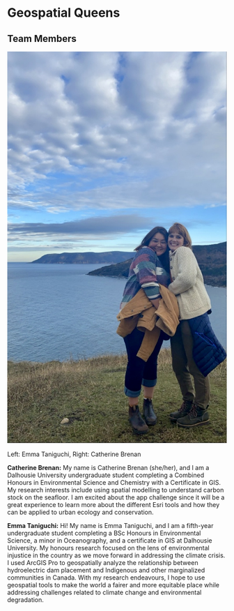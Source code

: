 # Geospatial Queens
## Team Members
![Teamphoto](../images/team.jpg)

Left: Emma Taniguchi, Right: Catherine Brenan

**Catherine Brenan:** My name is Catherine Brenan (she/her), and I am a Dalhousie University undergraduate student completing a Combined Honours in Environmental Science and Chemistry with a Certificate in GIS. My research interests include using spatial modelling to understand carbon stock on the seafloor. I am excited about the app challenge since it will be a great experience to learn more about the different Esri tools and how they can be applied to urban ecology and conservation.


**Emma Taniguchi:** Hi! My name is Emma Taniguchi, and I am a fifth-year undergraduate student completing a BSc Honours in Environmental Science, a minor in Oceanography, and a certificate in GIS at Dalhousie University. My honours research focused on the lens of environmental injustice in the country as we move forward in addressing the climate crisis. I used ArcGIS Pro to geospatially analyze the relationship between hydroelectric dam placement and Indigenous and other marginalized communities in Canada. With my research endeavours, I hope to use geospatial tools to make the world a fairer and more equitable place while addressing challenges related to climate change and environmental degradation. 
